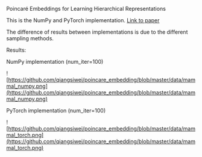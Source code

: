 Poincaré Embeddings for Learning Hierarchical Representations

This is the NumPy and PyTorch implementation. 
[Link to paper](https://arxiv.org/pdf/1705.08039.pdf)

The difference of results between implementations is due to the different sampling methods.

Results:

NumPy implementation (num_iter=100)

![https://github.com/qiangsiwei/poincare_embedding/blob/master/data/mammal_numpy.png](https://github.com/qiangsiwei/poincare_embedding/blob/master/data/mammal_numpy.png)

PyTorch implementation (num_iter=100)

![https://github.com/qiangsiwei/poincare_embedding/blob/master/data/mammal_torch.png](https://github.com/qiangsiwei/poincare_embedding/blob/master/data/mammal_torch.png)
